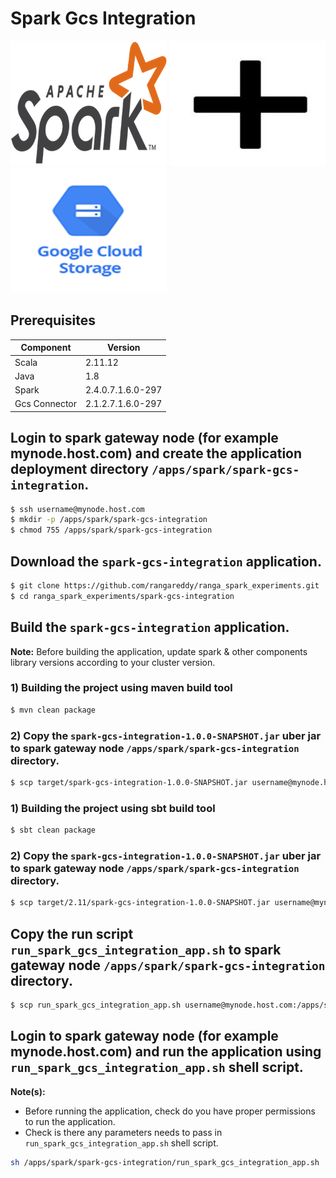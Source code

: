 # Spark Gcs Integration

<div>
        <img src="https://github.com/rangareddy/ranga-logos/blob/main/frameworks/spark/spark_logo.png?raw=true" height="200" width="250"/>
        <img src="https://github.com/rangareddy/ranga-logos/blob/main/others/plus_logo.png?raw=true" height="200" width="250"/>
        <img src="https://github.com/rangareddy/ranga-logos/blob/main/cloud/gcp/gcs_logo.png?raw=true" height="200" width="250"/>
</div>


## Prerequisites

|Component|Version|
|---------|-------|
|Scala|2.11.12|
|Java|1.8|
|Spark|2.4.0.7.1.6.0-297|
|Gcs Connector|2.1.2.7.1.6.0-297|




## Login to spark gateway node (for example mynode.host.com) and create the application deployment directory `/apps/spark/spark-gcs-integration`.
```sh
$ ssh username@mynode.host.com
$ mkdir -p /apps/spark/spark-gcs-integration
$ chmod 755 /apps/spark/spark-gcs-integration
```

## Download the `spark-gcs-integration` application.
```sh
$ git clone https://github.com/rangareddy/ranga_spark_experiments.git
$ cd ranga_spark_experiments/spark-gcs-integration
```

## Build the `spark-gcs-integration` application.
**Note:** Before building the application, update spark & other components library versions according to your cluster version.

### 1) Building the project using maven build tool

```sh
$ mvn clean package
```

### 2) Copy the `spark-gcs-integration-1.0.0-SNAPSHOT.jar` uber jar to spark gateway node `/apps/spark/spark-gcs-integration` directory.

```sh
$ scp target/spark-gcs-integration-1.0.0-SNAPSHOT.jar username@mynode.host.com:/apps/spark/spark-gcs-integration
```

### 1) Building the project using sbt build tool

```sh
$ sbt clean package
```

### 2) Copy the `spark-gcs-integration-1.0.0-SNAPSHOT.jar` uber jar to spark gateway node `/apps/spark/spark-gcs-integration` directory.

```sh
$ scp target/2.11/spark-gcs-integration-1.0.0-SNAPSHOT.jar username@mynode.host.com:/apps/spark/spark-gcs-integration
```

## Copy the run script `run_spark_gcs_integration_app.sh` to spark gateway node `/apps/spark/spark-gcs-integration` directory.

```sh
$ scp run_spark_gcs_integration_app.sh username@mynode.host.com:/apps/spark/spark-gcs-integration
```

## Login to spark gateway node (for example mynode.host.com) and run the application using `run_spark_gcs_integration_app.sh` shell script.

**Note(s):**
* Before running the application, check do you have proper permissions to run the application.
* Check is there any parameters needs to pass in `run_spark_gcs_integration_app.sh` shell script.

```sh
sh /apps/spark/spark-gcs-integration/run_spark_gcs_integration_app.sh
```